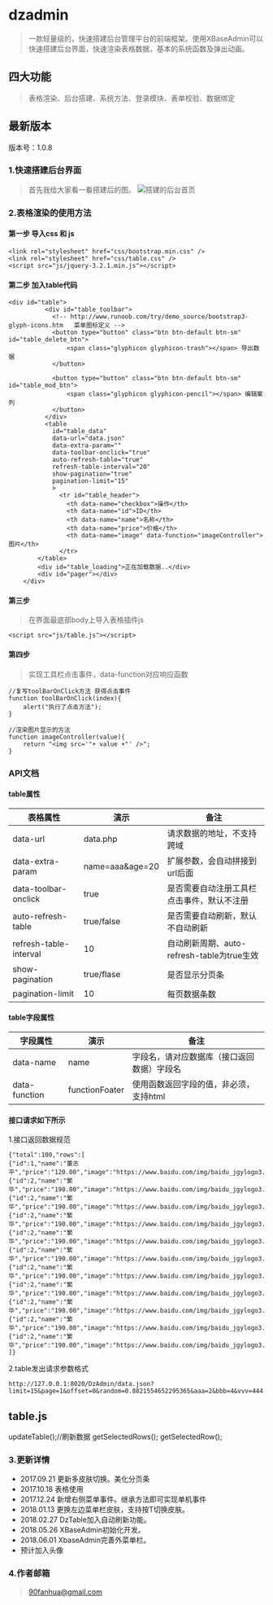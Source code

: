 # dzadmin
>一款轻量级的，快速搭建后台管理平台的前端框架。使用XBaseAdmin可以快速搭建后台界面，快速渲染表格数据，基本的系统函数及弹出动画。

## 四大功能
>表格渲染、后台搭建、系统方法、登录模块、表单校验、数据绑定

## 最新版本
版本号：1.0.8

### 1.快速搭建后台界面
>	首先我给大家看一看搭建后的图。
![搭建的后台首页](http://upload-images.jianshu.io/upload_images/5065466-6103b7dca0be19c4.png?imageMogr2/auto-orient/strip%7CimageView2/2/w/1240)


### 2.表格渲染的使用方法
#### 第一步 导入css 和 js
```
<link rel="stylesheet" href="css/bootstrap.min.css" />
<link rel="stylesheet" href="css/table.css" />
<script src="js/jquery-3.2.1.min.js"></script>
```
#### 第二步 加入table代码
```
<div id="table">
		  <div id="table_toolbar">
			<!-- http://www.runoob.com/try/demo_source/bootstrap3-glyph-icons.htm   菜单图标定义 -->
			<button type="button" class="btn btn-default btn-sm" id="table_delete_btn">
				<span class="glyphicon glyphicon-trash"></span> 导出数据
			</button>

			<button type="button" class="btn btn-default btn-sm" id="table_mod_btn">
				<span class="glyphicon glyphicon-pencil"></span> 编辑案列
			</button>
		  </div>
		  <table 
		  	id="table_data"
		    data-url="data.json" 
		    data-extra-param="" 
		    data-toolbar-onclick="true" 
		    auto-refresh-table="true" 
		    refresh-table-interval="20" 
		    show-pagination="true"
		    pagination-limit="15"
		    >  
			  <tr id="table_header"> 
				<th data-name="checkbox">操作</th>
				<th data-name="id">ID</th>  
				<th data-name="name">名称</th>  
				<th data-name="price">价格</th>
				<th data-name="image" data-function="imageController">图片</th>
			  </tr>  
		</table>  
		<div id="table_loading">正在加载数据..</div>
		<div id="pager"></div>
	</div>
```

#### 第三步
> 在界面最底部body上导入表格插件js
```
<script src="js/table.js"></script>
```

#### 第四步
> 实现工具栏点击事件，data-function对应响应函数
```
//复写toolBarOnClick方法 获得点击事件
function toolBarOnClick(index){
	alert("执行了点击方法");
}

//渲染图片显示的方法
function imageController(value){
	return "<img src='"+ value +"' />";
}
```

### API文档
#### table属性
| 表格属性 | 演示 | 备注 |
|------|------|---------|
|data-url|data.php| 请求数据的地址，不支持跨域 |
|data-extra-param| name=aaa&age=20|扩展参数，会自动拼接到url后面|
|data-toolbar-onclick|true | 是否需要自动注册工具栏点击事件，默认不注册|
|auto-refresh-table|true/false|是否需要自动刷新，默认不自动刷新|
|refresh-table-interval|10|自动刷新周期、auto-refresh-table为true生效|
|show-pagination|true/flase|是否显示分页条|
|pagination-limit|10|每页数据条数|
#### table字段属性
| 字段属性 | 演示 | 备注 |
|----|-----|-------|
|data-name|name|字段名，请对应数据库（接口返回数据）字段名|
|data-function|functionFoater|使用函数返回字段的值，非必须，支持html|

#### 接口请求如下所示
1.接口返回数据规范
```
{"total":100,"rows":[
{"id":1,"name":"董志平","price":"120.00","image":"https://www.baidu.com/img/baidu_jgylogo3.gif"},
{"id":2,"name":"繁华","price":"190.00","image":"https://www.baidu.com/img/baidu_jgylogo3.gif"},
{"id":2,"name":"繁华","price":"190.00","image":"https://www.baidu.com/img/baidu_jgylogo3.gif"},
{"id":2,"name":"繁华","price":"190.00","image":"https://www.baidu.com/img/baidu_jgylogo3.gif"},
{"id":2,"name":"繁华","price":"190.00","image":"https://www.baidu.com/img/baidu_jgylogo3.gif"},
{"id":2,"name":"繁华","price":"190.00","image":"https://www.baidu.com/img/baidu_jgylogo3.gif"},
{"id":2,"name":"繁华","price":"190.00","image":"https://www.baidu.com/img/baidu_jgylogo3.gif"},
{"id":2,"name":"繁华","price":"190.00","image":"https://www.baidu.com/img/baidu_jgylogo3.gif"},
{"id":2,"name":"繁华","price":"190.00","image":"https://www.baidu.com/img/baidu_jgylogo3.gif"},
{"id":2,"name":"繁华","price":"190.00","image":"https://www.baidu.com/img/baidu_jgylogo3.gif"},
{"id":2,"name":"繁华","price":"190.00","image":"https://www.baidu.com/img/baidu_jgylogo3.gif"}
]}
```

2.table发出请求参数格式
```
http://127.0.0.1:8020/DzAdmin/data.json?limit=15&page=1&offset=0&random=0.8821554652295365&aaa=2&bbb=4&vvv=444
```


## table.js
updateTable();//刷新数据
getSelectedRows();
getSelectedRow();

### 3.更新详情
+ 2017.09.21 更新多皮肤切换。美化分页条
+ 2017.10.18 表格使用
+ 2017.12.24 新增右侧菜单事件。继承方法即可实现单机事件
+ 2018.01.13 更换左边菜单栏皮肤，支持按T切换皮肤。
+ 2018.02.27 DzTable加入自动刷新功能。
+ 2018.05.26 XBaseAdmin初始化开发。
+ 2018.06.01 XbaseAdmin完善外菜单栏。
+ 预计加入头像

### 4.作者邮箱
> 90fanhua@gmail.com
